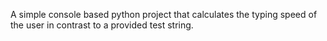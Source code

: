 A simple console based python project that calculates the typing speed of the user in contrast to a provided test string.